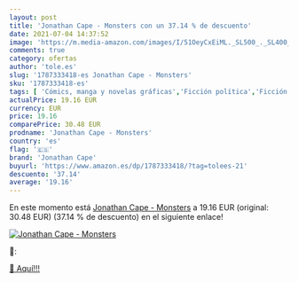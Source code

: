 ```yaml
---
layout: post
title: 'Jonathan Cape - Monsters con un 37.14 % de descuento'
date: 2021-07-04 14:37:52
image: 'https://m.media-amazon.com/images/I/51OeyCxEiML._SL500_._SL400_.jpg'
comments: true
category: ofertas
author: 'tole.es'
slug: '1787333418-es Jonathan Cape - Monsters'
sku: '1787333418-es'
tags: [ 'Cómics, manga y novelas gráficas','Ficción política','Ficción por género','Libros','Literatura y ficción','Policíaca, negra y suspense','Sagas familiares de ficción','Thriller y suspense','Thrillers de espionaje','Thrillers de espías y políticos','Thrillers legales','Thrillers políticos','jonathan cape', ]
actualPrice: 19.16 EUR
currency: EUR
price: 19.16
comparePrice: 30.48 EUR
prodname: 'Jonathan Cape - Monsters'
country: 'es'
flag: '🇪🇸'
brand: 'Jonathan Cape'
buyurl: 'https://www.amazon.es/dp/1787333418/?tag=tolees-21'
descuento: '37.14'
average: '19.16'
---
```


En este momento está [Jonathan Cape - Monsters](https://www.amazon.es/dp/1787333418/?tag=tolees-21) a 19.16 EUR (original: 30.48 EUR) (37.14 %  de descuento) en el siguiente enlace!

[![Jonathan Cape - Monsters](https://m.media-amazon.com/images/I/51OeyCxEiML._SL500_._SL400_.jpg)](https://www.amazon.es/dp/1787333418/?tag=tolees-21)

🔎:


[🛒 Aquí!!!](https://www.amazon.es/dp/1787333418/?tag=tolees-21)
